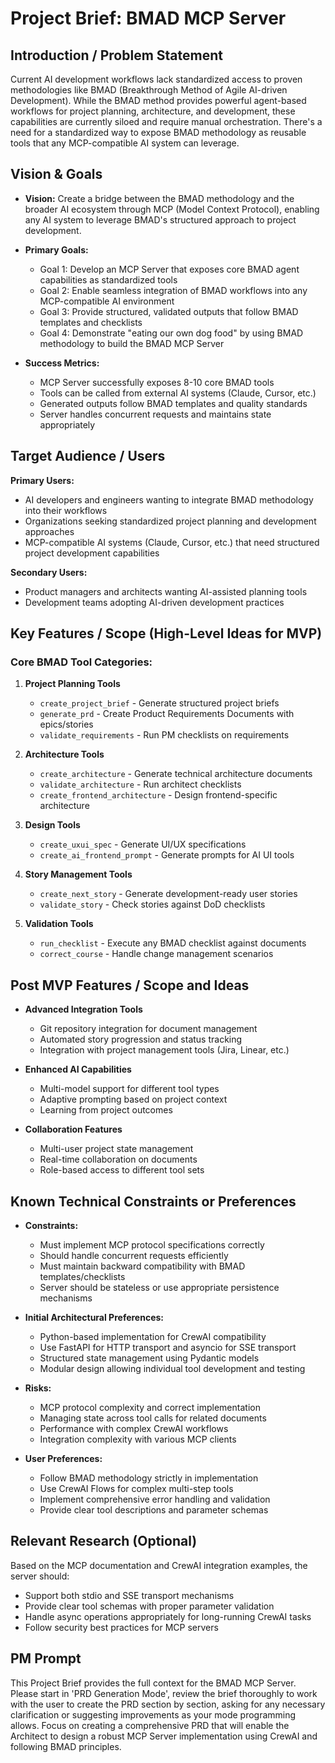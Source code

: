 # Project Brief: BMAD MCP Server

## Introduction / Problem Statement

Current AI development workflows lack standardized access to proven methodologies like BMAD (Breakthrough Method of Agile AI-driven Development). While the BMAD method provides powerful agent-based workflows for project planning, architecture, and development, these capabilities are currently siloed and require manual orchestration. There's a need for a standardized way to expose BMAD methodology as reusable tools that any MCP-compatible AI system can leverage.

## Vision & Goals

- **Vision:** Create a bridge between the BMAD methodology and the broader AI ecosystem through MCP (Model Context Protocol), enabling any AI system to leverage BMAD's structured approach to project development.

- **Primary Goals:**
  - Goal 1: Develop an MCP Server that exposes core BMAD agent capabilities as standardized tools
  - Goal 2: Enable seamless integration of BMAD workflows into any MCP-compatible AI environment
  - Goal 3: Provide structured, validated outputs that follow BMAD templates and checklists
  - Goal 4: Demonstrate "eating our own dog food" by using BMAD methodology to build the BMAD MCP Server

- **Success Metrics:**
  - MCP Server successfully exposes 8-10 core BMAD tools
  - Tools can be called from external AI systems (Claude, Cursor, etc.)
  - Generated outputs follow BMAD templates and quality standards
  - Server handles concurrent requests and maintains state appropriately

## Target Audience / Users

**Primary Users:**
- AI developers and engineers wanting to integrate BMAD methodology into their workflows
- Organizations seeking standardized project planning and development approaches
- MCP-compatible AI systems (Claude, Cursor, etc.) that need structured project development capabilities

**Secondary Users:**
- Product managers and architects wanting AI-assisted planning tools
- Development teams adopting AI-driven development practices

## Key Features / Scope (High-Level Ideas for MVP)

### Core BMAD Tool Categories:

1. **Project Planning Tools**
   - `create_project_brief` - Generate structured project briefs
   - `generate_prd` - Create Product Requirements Documents with epics/stories
   - `validate_requirements` - Run PM checklists on requirements

2. **Architecture Tools**
   - `create_architecture` - Generate technical architecture documents
   - `validate_architecture` - Run architect checklists
   - `create_frontend_architecture` - Design frontend-specific architecture

3. **Design Tools**
   - `create_uxui_spec` - Generate UI/UX specifications
   - `create_ai_frontend_prompt` - Generate prompts for AI UI tools

4. **Story Management Tools**
   - `create_next_story` - Generate development-ready user stories
   - `validate_story` - Check stories against DoD checklists

5. **Validation Tools**
   - `run_checklist` - Execute any BMAD checklist against documents
   - `correct_course` - Handle change management scenarios

## Post MVP Features / Scope and Ideas

- **Advanced Integration Tools**
  - Git repository integration for document management
  - Automated story progression and status tracking
  - Integration with project management tools (Jira, Linear, etc.)

- **Enhanced AI Capabilities**
  - Multi-model support for different tool types
  - Adaptive prompting based on project context
  - Learning from project outcomes

- **Collaboration Features**
  - Multi-user project state management
  - Real-time collaboration on documents
  - Role-based access to different tool sets

## Known Technical Constraints or Preferences

- **Constraints:**
  - Must implement MCP protocol specifications correctly
  - Should handle concurrent requests efficiently
  - Must maintain backward compatibility with BMAD templates/checklists
  - Server should be stateless or use appropriate persistence mechanisms

- **Initial Architectural Preferences:**
  - Python-based implementation for CrewAI compatibility
  - Use FastAPI for HTTP transport and asyncio for SSE transport
  - Structured state management using Pydantic models
  - Modular design allowing individual tool development and testing

- **Risks:**
  - MCP protocol complexity and correct implementation
  - Managing state across tool calls for related documents
  - Performance with complex CrewAI workflows
  - Integration complexity with various MCP clients

- **User Preferences:**
  - Follow BMAD methodology strictly in implementation
  - Use CrewAI Flows for complex multi-step tools
  - Implement comprehensive error handling and validation
  - Provide clear tool descriptions and parameter schemas

## Relevant Research (Optional)

Based on the MCP documentation and CrewAI integration examples, the server should:
- Support both stdio and SSE transport mechanisms
- Provide clear tool schemas with proper parameter validation
- Handle async operations appropriately for long-running CrewAI tasks
- Follow security best practices for MCP servers

## PM Prompt

This Project Brief provides the full context for the BMAD MCP Server. Please start in 'PRD Generation Mode', review the brief thoroughly to work with the user to create the PRD section by section, asking for any necessary clarification or suggesting improvements as your mode programming allows. Focus on creating a comprehensive PRD that will enable the Architect to design a robust MCP Server implementation using CrewAI and following BMAD principles.